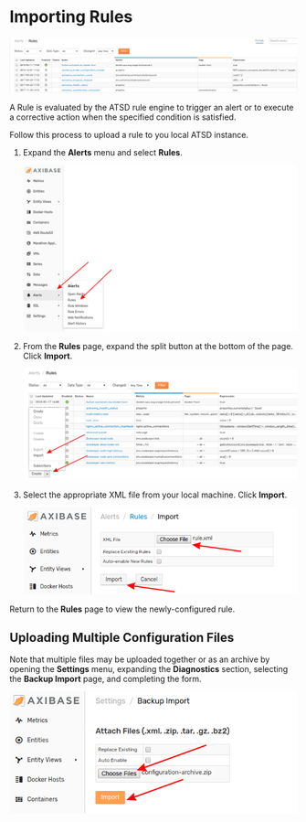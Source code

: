 # Importing Rules

![](./images/rules.png)

A Rule is evaluated by the ATSD rule engine to trigger an alert or to execute a corrective action when the specified  condition is satisfied.

Follow this process to upload a rule to you local ATSD instance.

1. Expand the **Alerts** menu and select **Rules**.

    ![](./images/alerts-rules.png)

2. From the **Rules** page, expand the split button at the bottom of the page. Click **Import**.

    ![](./images/rule-split-import.png)

3. Select the appropriate XML file from your local machine. Click **Import**.

    ![](./images/import-rule.png)

Return to the **Rules** page to view the newly-configured rule.

## Uploading Multiple Configuration Files

Note that multiple files may be uploaded together or as an archive by opening the **Settings** menu, expanding the **Diagnostics** section, selecting the **Backup Import** page, and completing the form.

![](./images/backup-import.png)
